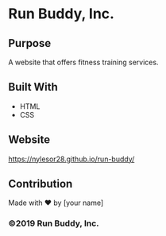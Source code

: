 # Run Buddy, Inc.

## Purpose
A website that offers fitness training services. 

## Built With
* HTML
* CSS

## Website
https://nylesor28.github.io/run-buddy/

## Contribution
Made with ❤️ by [your name]

### ©️2019 Run Buddy, Inc.
